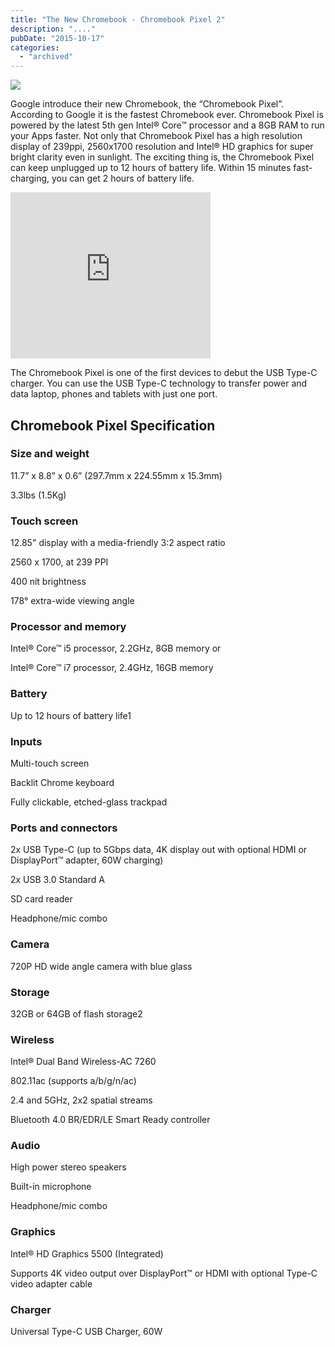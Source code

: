```yaml
---
title: "The New Chromebook - Chromebook Pixel 2"
description: "...."
pubDate: "2015-10-17"
categories: 
  - "archived"
---
```


[![](/images/chromebook-pixel.jpg)](http://1.bp.blogspot.com/-cw84x1hWkLQ/ViJYJwWOxhI/AAAAAAAACS8/lgOiFM7HoN0/s1600/chromebook-pixel.jpg)

  

Google introduce their new Chromebook, the “Chromebook Pixel”. According to Google it is the fastest Chromebook ever. Chromebook Pixel is powered by the latest 5th gen Intel® Core™ processor and a 8GB RAM to run your Apps faster. Not only that Chromebook Pixel has a high resolution display of 239ppi, 2560x1700 resolution and Intel® HD graphics for super bright clarity even in sunlight. The exciting thing is, the Chromebook Pixel can keep unplugged up to 12 hours of battery life. Within 15 minutes fast-charging, you can get 2 hours of battery life.

  

<iframe width="320" height="266" data-thumbnail-src="https://i.ytimg.com/vi/NKXTOD7F4e0/0.jpg" src="https://www.youtube.com/embed/NKXTOD7F4e0?feature=player_embedded" frameborder="0" allowfullscreen></iframe>

  

  

The Chromebook Pixel is one of the first devices to debut the USB Type-C charger. You can use the USB Type-C technology to transfer power and data laptop, phones and tablets with just one port.

  

## Chromebook Pixel Specification

  

### Size and weight

11.7” x 8.8” x 0.6” (297.7mm x 224.55mm x 15.3mm)

3.3lbs (1.5Kg)

### Touch screen

12.85" display with a media-friendly 3:2 aspect ratio

2560 x 1700, at 239 PPI

400 nit brightness

178° extra-wide viewing angle

### Processor and memory

Intel® Core™ i5 processor, 2.2GHz, 8GB memory or

Intel® Core™ i7 processor, 2.4GHz, 16GB memory

### Battery

Up to 12 hours of battery life1

### Inputs

Multi-touch screen

Backlit Chrome keyboard

Fully clickable, etched-glass trackpad

### Ports and connectors

2x USB Type-C (up to 5Gbps data, 4K display out with optional HDMI or DisplayPort™ adapter, 60W charging)

2x USB 3.0 Standard A

SD card reader

Headphone/mic combo

### Camera

720P HD wide angle camera with blue glass

### Storage

32GB or 64GB of flash storage2

### Wireless

Intel® Dual Band Wireless-AC 7260

802.11ac (supports a/b/g/n/ac)

2.4 and 5GHz, 2x2 spatial streams

Bluetooth 4.0 BR/EDR/LE Smart Ready controller

### Audio

High power stereo speakers

Built-in microphone

Headphone/mic combo

### Graphics

Intel® HD Graphics 5500 (Integrated)

Supports 4K video output over DisplayPort™ or HDMI with optional Type-C video adapter cable

### Charger

  

Universal Type-C USB Charger, 60W
